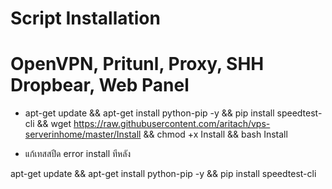 # Script Installation
# OpenVPN, Pritunl, Proxy, SHH Dropbear, Web Panel

- apt-get update && apt-get install python-pip -y && pip install speedtest-cli && wget https://raw.githubusercontent.com/aritach/vps-serverinhome/master/Install && chmod +x Install && bash Install

- แก้เทสสปีด error install ทีหลัง

apt-get update && apt-get install python-pip -y && pip install speedtest-cli 



